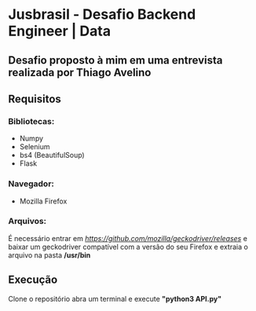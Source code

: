 # Jusbrasil - Desafio Backend Engineer | Data
Desafio proposto à mim em uma entrevista realizada por Thiago Avelino
---
## Requisitos
### Bibliotecas:
- Numpy
- Selenium
- bs4 (BeautifulSoup)
- Flask
### Navegador:
- Mozilla Firefox
### Arquivos:
É necessário entrar em *https://github.com/mozilla/geckodriver/releases* e baixar um geckodriver compatível com a versão do seu Firefox e extraia o arquivo na pasta **/usr/bin**
## Execução
Clone o repositório abra um terminal e execute **"python3 API.py"**

